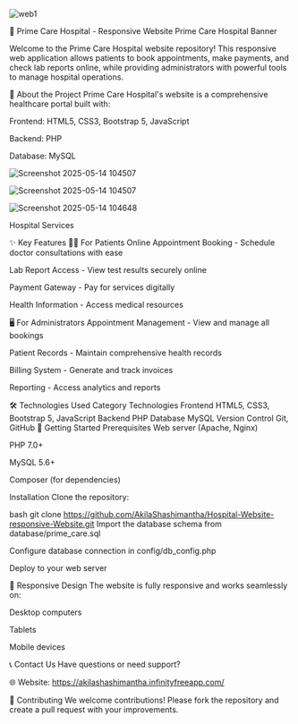 
![web1](https://github.com/user-attachments/assets/eedb6826-b201-4449-ba28-0fcf2638937a)

🌟 Prime Care Hospital - Responsive Website
Prime Care Hospital Banner

Welcome to the Prime Care Hospital website repository! This responsive web application allows patients to book appointments, make payments, and check lab reports online, while providing administrators with powerful tools to manage hospital operations.

🏥 About the Project
Prime Care Hospital's website is a comprehensive healthcare portal built with:

Frontend: HTML5, CSS3, Bootstrap 5, JavaScript

Backend: PHP

Database: MySQL

![Screenshot 2025-05-14 104507](https://github.com/user-attachments/assets/c74b9dd5-f5f9-4b22-a7fd-eb0b5a2e60bb)

![Screenshot 2025-05-14 104507](https://github.com/user-attachments/assets/79a89648-1ad1-48a5-bcb1-0019190f58d5)

![Screenshot 2025-05-14 104648](https://github.com/user-attachments/assets/ce058377-6666-402a-9705-529c14cdb772)


Hospital Services

✨ Key Features
👨‍⚕️ For Patients
Online Appointment Booking - Schedule doctor consultations with ease

Lab Report Access - View test results securely online

Payment Gateway - Pay for services digitally

Health Information - Access medical resources

🖥️ For Administrators
Appointment Management - View and manage all bookings

Patient Records - Maintain comprehensive health records

Billing System - Generate and track invoices

Reporting - Access analytics and reports

🛠️ Technologies Used
Category	Technologies
Frontend	HTML5, CSS3, Bootstrap 5, JavaScript
Backend	PHP
Database	MySQL
Version Control	Git, GitHub
🚀 Getting Started
Prerequisites
Web server (Apache, Nginx)

PHP 7.0+

MySQL 5.6+

Composer (for dependencies)

Installation
Clone the repository:

bash
git clone https://github.com/AkilaShashimantha/Hospital-Website-responsive-Website.git
Import the database schema from database/prime_care.sql

Configure database connection in config/db_config.php

Deploy to your web server

📱 Responsive Design
The website is fully responsive and works seamlessly on:

Desktop computers

Tablets

Mobile devices

📞 Contact Us
Have questions or need support?

🌐 Website: https://akilashashimantha.infinityfreeapp.com/

🤝 Contributing
We welcome contributions! Please fork the repository and create a pull request with your improvements.
